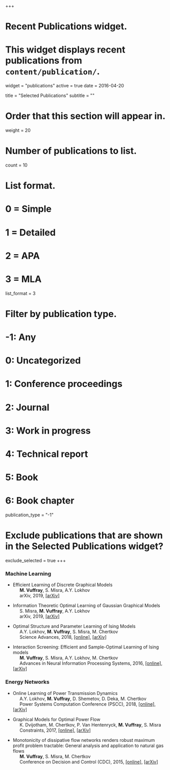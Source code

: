 +++
# Recent Publications widget.
# This widget displays recent publications from `content/publication/`.
widget = "publications"
active = true
date = 2016-04-20

title = "Selected Publications"
subtitle = ""

# Order that this section will appear in.
weight = 20

# Number of publications to list.
count = 10

# List format.
#   0 = Simple
#   1 = Detailed
#   2 = APA
#   3 = MLA
list_format = 3

# Filter by publication type.
# -1: Any
#  0: Uncategorized
#  1: Conference proceedings
#  2: Journal
#  3: Work in progress
#  4: Technical report
#  5: Book
#  6: Book chapter
publication_type = "-1"

# Exclude publications that are shown in the Selected Publications widget?
exclude_selected = true
+++

### Machine Learning

* Efficient Learning of Discrete Graphical Models  <br>
<span style="margin-left:1.5em"> **M. Vuffray**, S. Misra, A.Y. Lokhov <br>
<span style="margin-left:1.5em">  arXiv, 2019, [\[arXiv\]](https://arxiv.org/pdf/1902.00600.pdf)

* Information Theoretic Optimal Learning of Gaussian Graphical Models  <br>
<span style="margin-left:1.5em"> S. Misra, **M. Vuffray**, A.Y. Lokhov <br>
<span style="margin-left:1.5em">  arXiv, 2019, [\[arXiv\]](https://arxiv.org/pdf/1703.04886.pdf)

* Optimal Structure and Parameter Learning of Ising Models  <br>
<span style="margin-left:1.5em"> A.Y. Lokhov, **M. Vuffray**, S. Misra, M. Chertkov <br>
<span style="margin-left:1.5em">  Science Advances, 2018, [\[online\]](http://advances.sciencemag.org/content/4/3/e1700791/tab-pdf), [\[arXiv\]](https://arxiv.org/pdf/1612.05024.pdf)

* Interaction Screening: Efficient and Sample-Optimal Learning of Ising models  <br>
<span style="margin-left:1.5em"> **M. Vuffray**, S. Misra, A.Y. Lokhov, M. Chertkov <br>
<span style="margin-left:1.5em">  Advances in Neural Information Processing Systems, 2016, [\[online\]](http://papers.nips.cc/paper/6375-interaction-screening-efficient-and-sample-optimal-learning-of-ising-models), [\[arXiv\]](https://arxiv.org/pdf/1605.07252.pdf)

### Energy Networks

* Online Learning of Power Transmission Dynamics  <br>
<span style="margin-left:1.5em"> A.Y. Lokhov, **M. Vuffray**, D. Shemetov, D. Deka, M. Chertkov <br>
<span style="margin-left:1.5em">  Power Systems Computation Conference (PSCC), 2018, [\[online\]](https://ieeexplore.ieee.org/abstract/document/8442720), [\[arXiv\]](https://arxiv.org/pdf/1710.10021.pdf)

* Graphical Models for Optimal Power Flow  <br>
<span style="margin-left:1.5em">K. Dvijotham, M. Chertkov, P. Van Hentenryck, **M. Vuffray**, S. Misra <br>
<span style="margin-left:1.5em">  Constraints, 2017, [\[online\]](https://link.springer.com/article/10.1007/s10601-016-9253-y), [\[arXiv\]](https://arxiv.org/pdf/1606.06512.pdf)

* Monotonicity of dissipative flow networks renders robust maximum profit problem tractable: General analysis and application to natural gas flows  <br>
<span style="margin-left:1.5em"> **M. Vuffray**, S. Misra, M. Chertkov <br>
<span style="margin-left:1.5em">  Conference on Decision and Control (CDC), 2015, [\[online\]](https://ieeexplore.ieee.org/abstract/document/7402933), [\[arXiv\]](https://arxiv.org/pdf/1504.00910.pdf)
